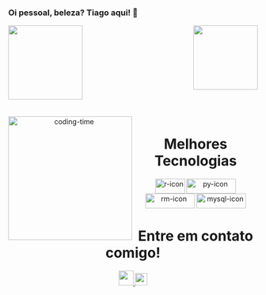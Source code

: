 ### Oi pessoal, beleza? Tiago aqui! 👋

<div>
  
  <img  height="150em" src="https://github-readme-stats.vercel.app/api?username=TiagoMaPereira&show_icons=true&theme=great-gatsby&include_all_commits=true&count_private=true"/>
  <img align="right" height="130em" src="https://github-readme-stats.vercel.app/api/top-langs/?username=TiagoMaPereira&layout=compact&langs_count=16&theme=great-gatsby"/>
</div>
<br>

<div  align="center"> 
  <div style="display: inline_block"><br>
    <img align="left" height="250" alt="coding-time" src="code.gif">
    <h1 align="center">Melhores Tecnologias</h1>
    <img align="center" height="30" width="60" alt="r-icon"  src="https://img.shields.io/badge/R-276DC3?style=for-the-badge&logo=r&logoColor=white">
    <img align="center" height="30" width="100" alt="py-icon" src="https://img.shields.io/badge/Python-3776AB?style=for-the-badge&logo=python&logoColor=white">
    <img align="center" height="30" width="100" alt="rm-icon" src="https://img.shields.io/badge/Markdown-000000?style=for-the-badge&logo=markdown&logoColor=white">
    <img align="center" height="30" width="100" alt="mysql-icon" src="https://img.shields.io/badge/MySQL-00000F?style=for-the-badge&logo=mysql&logoColor=white">
</div>

    
<h1 align="center">Entre em contato comigo!</h1>
    <a href = "mailto: tiago.martin@ufop.edu.br">
      <img width="30" src="https://upload.wikimedia.org/wikipedia/commons/7/7e/Gmail_icon_%282020%29.svg">
    </a>
<a href = "linkedin.com/in/tiago-pereira-519809184">
      <img width="25" src="https://upload.wikimedia.org/wikipedia/commons/e/e9/Linkedin_icon.svg">
</a>
</div>
